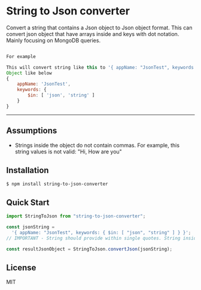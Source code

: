 # String to Json converter

Convert a string that contains a Json object to Json object format. This can convert json object that have arrays inside and keys with dot notation. Mainly focusing on MongoDB queries.

```js

For example

This will convert string like this to '{ appName: "JsonTest", keywords: { $in: [ "json", "string" ] } }'
Object like below
{
    appName: 'JsonTest',
    keywords: {
        $in: [ 'json', 'string' ]
    }
}

```

---

## Assumptions

- Strings inside the object do not contain commas. For example, this string values is not valid: "Hi, How are you"

## Installation

    $ npm install string-to-json-converter

## Quick Start

```js
import StringToJson from "string-to-json-converter";

const jsonString =
  '{ appName: "JsonTest", keywords: { $in: [ "json", "string" ] } }';
// IMPORTANT - String should provide within single quotes. String inside the object should provide within double quotes.

const resultJsonObject = StringToJson.convertJson(jsonString);
```

## License

MIT
